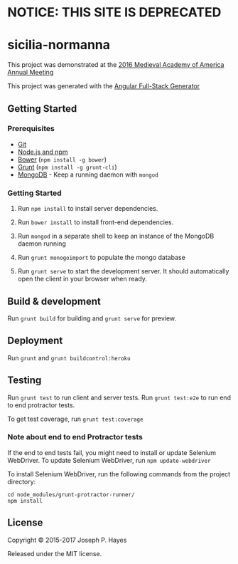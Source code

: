 # NOTICE: THIS SITE IS DEPRECATED

# sicilia-normanna

This project was demonstrated at the [2016 Medieval Academy of America Annual Meeting](https://maa2016annualmeeting.sched.com/event/4lHZ/digital-humanities-iv-interactive)

This project was generated with the
[Angular Full-Stack Generator](https://github.com/DaftMonk/generator-angular-fullstack)

## Getting Started

### Prerequisites

- [Git](https://git-scm.com/)
- [Node.js and npm](nodejs.org)
- [Bower](bower.io) (`npm install -g bower`)
- [Grunt](http://gruntjs.com/) (`npm install -g grunt-cli`)
- [MongoDB](https://www.mongodb.org/) - Keep a running daemon with `mongod`

### Getting Started

1. Run `npm install` to install server dependencies.

2. Run `bower install` to install front-end dependencies.

3. Run `mongod` in a separate shell to keep an instance of the MongoDB daemon
running

4. Run `grunt monogoimport` to populate the mongo database

5. Run `grunt serve` to start the development server. It should automatically
open the client in your browser when ready.

## Build & development

Run `grunt build` for building and `grunt serve` for preview.

## Deployment

Run `grunt` and `grunt buildcontrol:heroku`

## Testing

Run `grunt test` to run client and server tests. Run `grunt test:e2e` to run end
to end protractor tests.

To get test coverage, run `grunt test:coverage`

### Note about end to end Protractor tests
If the end to end tests fail, you might need to install or update Selenium
WebDriver.  To update Selenium WebDriver, run `npm update-webdriver`

To install Selenium WebDriver, run the following commands from the project
directory:

```
cd node_modules/grunt-protractor-runner/
npm install
```

## License

Copyright © 2015-2017 Joseph P. Hayes

Released under the MIT license.

